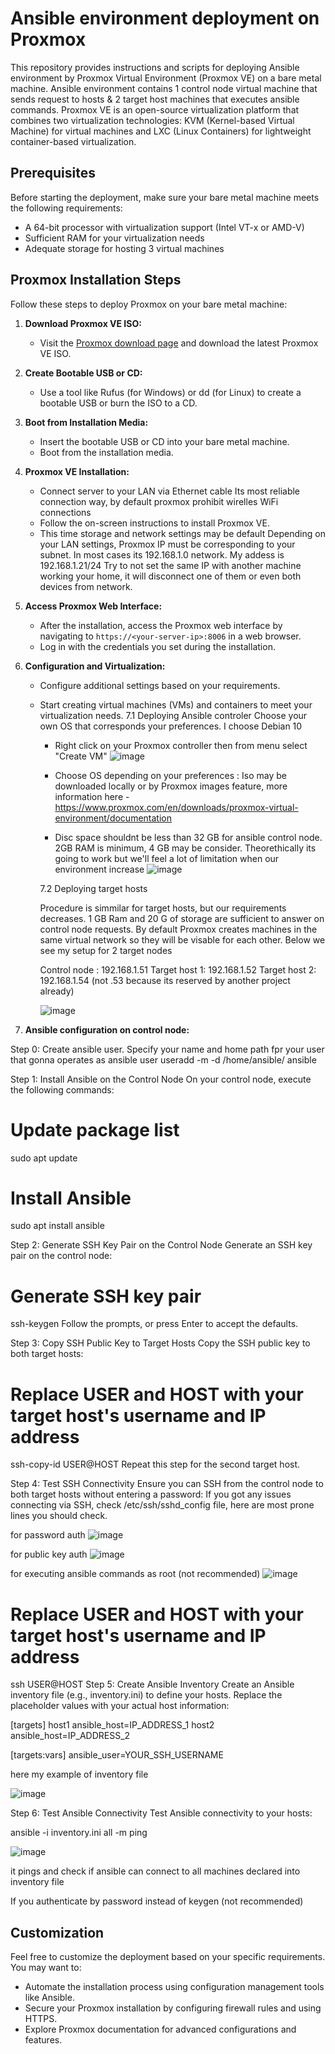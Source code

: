 # Ansible environment deployment on Proxmox

This repository provides instructions and scripts for deploying Ansible environment by Proxmox Virtual Environment (Proxmox VE) on a bare metal machine. Ansible environment contains 1 control node virtual machine that sends request to hosts & 2 target host machines that executes ansible commands. Proxmox VE is an open-source virtualization platform that combines two virtualization technologies: KVM (Kernel-based Virtual Machine) for virtual machines and LXC (Linux Containers) for lightweight container-based virtualization.

## Prerequisites

Before starting the deployment, make sure your bare metal machine meets the following requirements:

- A 64-bit processor with virtualization support (Intel VT-x or AMD-V)
- Sufficient RAM for your virtualization needs
- Adequate storage for hosting 3 virtual machines

## Proxmox Installation Steps

Follow these steps to deploy Proxmox on your bare metal machine:

1. **Download Proxmox VE ISO:**
   - Visit the [Proxmox download page](https://www.proxmox.com/proxmox-ve) and download the latest Proxmox VE ISO.

2. **Create Bootable USB or CD:**
   - Use a tool like Rufus (for Windows) or dd (for Linux) to create a bootable USB or burn the ISO to a CD.

3. **Boot from Installation Media:**
   - Insert the bootable USB or CD into your bare metal machine.
   - Boot from the installation media.

4. **Proxmox VE Installation:**
   - Connect server to your LAN via Ethernet cable
     Its most reliable connection way, by default proxmox prohibit wirelles WiFi connections
   - Follow the on-screen instructions to install Proxmox VE.
   - This time storage and network settings may be default
     Depending on your LAN settings, Proxmox IP must be corresponding to your subnet. In most cases its 192.168.1.0 network.
     My addess is 192.168.1.21/24
     Try to not set the same IP with another machine working your home, it will disconnect one of them or even both devices from network.

6. **Access Proxmox Web Interface:**
   - After the installation, access the Proxmox web interface by navigating to `https://<your-server-ip>:8006` in a web browser.
   - Log in with the credentials you set during the installation.

7. **Configuration and Virtualization:**
   - Configure additional settings based on your requirements.
   - Start creating virtual machines (VMs) and containers to meet your virtualization needs.
     7.1 Deploying Ansible controler
       Choose your own OS that corresponds your preferences. I choose Debian 10
       - Right click on your Proxmox controller then from menu select "Create VM"
     ![image](https://github.com/damian-andrzej/ansible_env_by_proxmox/assets/102800704/c3ebb767-bb6a-4a9d-9cbe-d5412e7cf5c6)
      - Choose OS depending on your preferences : Iso may be downloaded locally or by Proxmox images feature,
        more information here - https://www.proxmox.com/en/downloads/proxmox-virtual-environment/documentation

     - Disc space shouldnt be less than 32 GB for ansible control node. 2GB RAM is minimum, 4 GB may be consider. Theorethically its going to work but we'll feel a lot of limitation when our environment increase
       ![image](https://github.com/damian-andrzej/ansible_env_by_proxmox/assets/102800704/9fc05821-88ab-4751-8d2f-d298fb88e978)

     7.2 Deploying target hosts

     Procedure is simmilar for target hosts, but our requirements decreases. 1 GB Ram and 20 G of storage are sufficient to answer on control node requests.
     By default Proxmox creates machines in the same virtual network so they will be visable for each other. Below we see my setup for 2 target nodes
  
     Control node : 192.168.1.51
     Target host 1: 192.168.1.52
     Target host 2: 192.168.1.54 (not .53 because its reserved by another project already)
     
     ![image](https://github.com/damian-andrzej/ansible_env_by_proxmox/assets/102800704/da4574c0-16fe-4f2b-9007-87e60fbe6416)


8. **Ansible configuration on control node:**

Step 0: Create ansible user. Specify your name and home path fpr your user that gonna operates  as ansible user 
useradd -m -d /home/ansible/ ansible

Step 1: Install Ansible on the Control Node
On your control node, execute the following commands:

# Update package list
sudo apt update

# Install Ansible
sudo apt install ansible

Step 2: Generate SSH Key Pair on the Control Node
Generate an SSH key pair on the control node:

# Generate SSH key pair
ssh-keygen
Follow the prompts, or press Enter to accept the defaults.

Step 3: Copy SSH Public Key to Target Hosts
Copy the SSH public key to both target hosts:

# Replace USER and HOST with your target host's username and IP address
ssh-copy-id USER@HOST
Repeat this step for the second target host.

Step 4: Test SSH Connectivity
Ensure you can SSH from the control node to both target hosts without entering a password:
If you got any issues connecting via SSH, check /etc/ssh/sshd_config file, here are most prone lines you should check.

for password auth
![image](https://github.com/damian-andrzej/ansible_env_by_proxmox/assets/102800704/7bc41149-7c49-493e-9866-e479861892ef)

for public key auth
![image](https://github.com/damian-andrzej/ansible_env_by_proxmox/assets/102800704/fea5d0c3-f22c-4b38-af54-92c0ab208578)

for executing ansible commands as root (not recommended)
![image](https://github.com/damian-andrzej/ansible_env_by_proxmox/assets/102800704/bace89e0-75cc-4cd2-b69f-65fcbdbe988d)




# Replace USER and HOST with your target host's username and IP address
ssh USER@HOST
Step 5: Create Ansible Inventory
Create an Ansible inventory file (e.g., inventory.ini) to define your hosts. Replace the placeholder values with your actual host information:

[targets]
host1 ansible_host=IP_ADDRESS_1
host2 ansible_host=IP_ADDRESS_2

[targets:vars]
ansible_user=YOUR_SSH_USERNAME

here my example of inventory file

![image](https://github.com/damian-andrzej/ansible_env_by_proxmox/assets/102800704/bf5dfe78-ea7d-4f49-90f5-a664c018a02e)


Step 6: Test Ansible Connectivity
Test Ansible connectivity to your hosts:

ansible -i inventory.ini all -m ping

![image](https://github.com/damian-andrzej/ansible_env_by_proxmox/assets/102800704/f12a82cc-0b5a-460b-9a80-f2aac3bc35c9)

it pings and check if ansible can connect to all machines declared into inventory file

If you authenticate by password instead of keygen (not recommended) 
 

    

## Customization

Feel free to customize the deployment based on your specific requirements. You may want to:

- Automate the installation process using configuration management tools like Ansible.
- Secure your Proxmox installation by configuring firewall rules and using HTTPS.
- Explore Proxmox documentation for advanced configurations and features.

